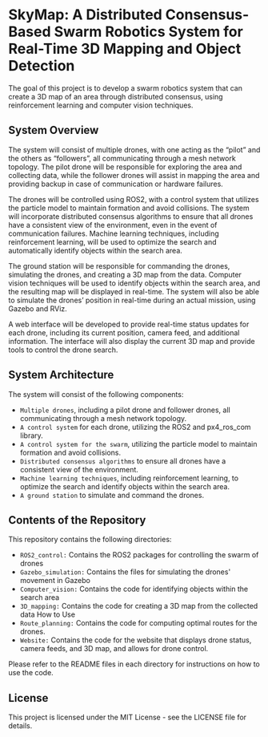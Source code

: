 # SkyMap: A Distributed Consensus-Based Swarm Robotics System for Real-Time 3D Mapping and Object Detection
The goal of this project is to develop a swarm robotics system that can create a 3D map of an area through distributed consensus, using reinforcement learning and computer vision techniques.

## System Overview
The system will consist of multiple drones, with one acting as the “pilot” and the others as “followers”, all communicating through a mesh network topology. The pilot drone will be responsible for exploring the area and collecting data, while the follower drones will assist in mapping the area and providing backup in case of communication or hardware failures.

The drones will be controlled using ROS2, with a control system that utilizes the particle model to maintain formation and avoid collisions. The system will incorporate distributed consensus algorithms to ensure that all drones have a consistent view of the environment, even in the event of communication failures. Machine learning techniques, including reinforcement learning, will be used to optimize the search and automatically identify objects within the search area.

The ground station will be responsible for commanding the drones, simulating the drones, and creating a 3D map from the data. Computer vision techniques will be used to identify objects within the search area, and the resulting map will be displayed in real-time. The system will also be able to simulate the drones’ position in real-time during an actual mission, using Gazebo and RViz.

A web interface will be developed to provide real-time status updates for each drone, including its current position, camera feed, and additional information. The interface will also display the current 3D map and provide tools to control the drone search.

## System Architecture
The system will consist of the following components:

* `Multiple drones`, including a pilot drone and follower drones, all communicating through a mesh network topology.
* `A control system` for each drone, utilizing the ROS2 and px4_ros_com library.
* `A control system for the swarm`, utilizing the particle model to maintain formation and avoid collisions.
* `Distributed consensus algorithms` to ensure all drones have a consistent view of the environment.
* `Machine learning techniques`, including reinforcement learning, to optimize the search and identify objects within the search area.
* `A ground station` to simulate and command the drones.

## Contents of the Repository
This repository contains the following directories:
* `ROS2_control:` Contains the ROS2 packages for controlling the swarm of drones
* `Gazebo_simulation:` Contains the files for simulating the drones' movement in Gazebo
* `Computer_vision:` Contains the code for identifying objects within the search area
* `3D_mapping:` Contains the code for creating a 3D map from the collected data
How to Use
* `Route_planning:` Contains the code for computing optimal routes for the drones.
* `Website:` Contains the code for the website that displays drone status, camera feeds, and 3D map, and allows for drone control.

Please refer to the README files in each directory for instructions on how to use the code.

## License
This project is licensed under the MIT License - see the LICENSE file for details.
